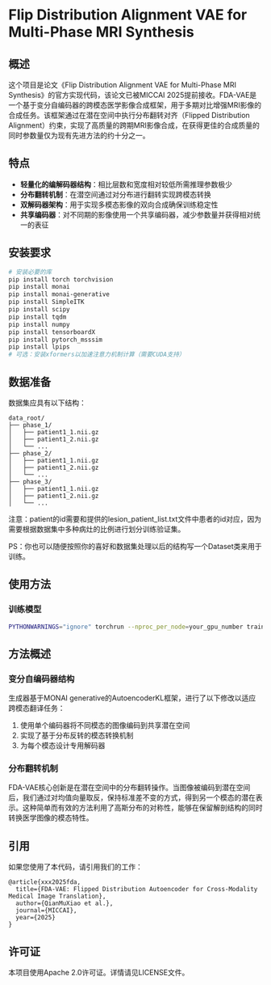 # Flip Distribution Alignment VAE for Multi-Phase MRI Synthesis

## 概述

这个项目是论文《Flip Distribution Alignment VAE for Multi-Phase MRI Synthesis》的官方实现代码，该论文已被MICCAI 2025提前接收。FDA-VAE是一个基于变分自编码器的跨模态医学影像合成框架，用于多期对比增强MRI影像的合成任务。该框架通过在潜在空间中执行分布翻转对齐（Flipped Distribution Alignment）约束，实现了高质量的跨期MRI影像合成，在获得更佳的合成质量的同时参数量仅为现有先进方法的约十分之一。

## 特点

- **轻量化的编解码器结构**：相比层数和宽度相对较低所需推理参数极少
- **分布翻转机制**：在潜空间通过对分布进行翻转实现跨模态转换
- **双解码器架构**：用于实现多模态影像的双向合成确保训练稳定性
- **共享编码器**：对不同期的影像使用一个共享编码器，减少参数量并获得相对统一的表征

## 安装要求

```bash
# 安装必要的库
pip install torch torchvision
pip install monai
pip install monai-generative
pip install SimpleITK
pip install scipy
pip install tqdm
pip install numpy
pip install tensorboardX
pip install pytorch_msssim
pip install lpips
# 可选：安装xformers以加速注意力机制计算（需要CUDA支持）
```

## 数据准备

数据集应具有以下结构：

```
data_root/
├── phase_1/   
│   ├── patient1_1.nii.gz
│   ├── patient1_2.nii.gz
│   └── ...
├── phase_2/   
│   ├── patient1_1.nii.gz
│   ├── patient1_2.nii.gz
│   └── ...
├── phase_3/ 
│   ├── patient1_1.nii.gz
│   ├── patient1_2.nii.gz
│   └── ...
```

注意：patient的id需要和提供的lesion_patient_list.txt文件中患者的id对应，因为需要根据数据集中多种病灶的比例进行划分训练验证集。

PS：你也可以随便按照你的喜好和数据集处理以后的结构写一个Dataset类来用于训练。

## 使用方法

### 训练模型

```bash
PYTHONWARNINGS="ignore" torchrun --nproc_per_node=your_gpu_number train.py
```

## 方法概述

### 变分自编码器结构

生成器基于MONAI generative的AutoencoderKL框架，进行了以下修改以适应跨模态翻译任务：

1. 使用单个编码器将不同模态的图像编码到共享潜在空间
2. 实现了基于分布反转的模态转换机制
3. 为每个模态设计专用解码器

### 分布翻转机制

FDA-VAE核心创新是在潜在空间中的分布翻转操作。当图像被编码到潜在空间后，我们通过对均值向量取反，保持标准差不变的方式，得到另一个模态的潜在表示。这种简单而有效的方法利用了高斯分布的对称性，能够在保留解剖结构的同时转换医学图像的模态特性。

## 引用

如果您使用了本代码，请引用我们的工作：

```
@article{xxx2025fda,
  title={FDA-VAE: Flipped Distribution Autoencoder for Cross-Modality Medical Image Translation},
  author={QianMuXiao et al.},
  journal={MICCAI},
  year={2025}
}
```

## 许可证

本项目使用Apache 2.0许可证。详情请见LICENSE文件。
